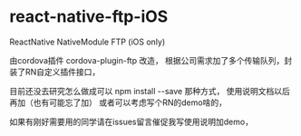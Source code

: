 # react-native-ftp-iOS
ReactNative NativeModule FTP (iOS only)

由cordova插件 cordova-plugin-ftp 改造，
根据公司需求加了多个传输队列，封装了RN自定义插件接口，

目前还没去研究怎么做成可以 npm install --save 那种方式，
使用说明文档以后再加（也有可能忘了加）
或者可以考虑写个RN的demo啥的，

如果有刚好需要用的同学请在issues留言催促我写使用说明加demo，
